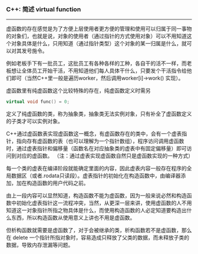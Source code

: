 ### C++: 简述 virtual function

------

虚函数的存在感觉是为了方便上层使用者更方便的管理和使用可以归属于同一事物的对象们，也就是说，对象的使用者（通过指针的方式使用对象）可以不用知道这个对象具体是什么，只用知道（通过指针类型）这个对象的某一归属是什么，就可以对其发号施令。

例如老板手下有一批员工，这批员工有各种各样的工种，各自干的活不一样，而老板想让全体员工开始干活，不用知道他们每人具体干什么，只要发个干活指令给他们即可（当然C++里一般是遍历worker，然后调用worker[i]->work() 实现）。



虚函数里有纯虚函数这个比较特殊的存在，纯虚函数定义时需另

```c++
virtual void func() = 0;
```

定义了纯虚函数的类，称为抽象类，抽象类无法实例对象，只有补全了虚函数定义的子类才可以实例对象。



C++通过虚函数表实现虚函数这一概念，有虚函数存在的类中，会有一个虚表指针，指向存有虚函数的表（也可以理解为一个指针数组），程序访问调用虚函数时，通过虚表指针和偏移量（函数名在对应抽象类的虚表中有固定偏移量）即可访问到对应的虚函数。 （注：通过虚表实现虚函数自然只是虚函数实现的一种方式）

每一个类的虚表在编译阶段就能确定里面的内容，因此虚表内容一般存在程序的全局数据区（或者.rodata只读段）。虚表指针的初始化在构造函数中，由编译器添加，加在构造函数的用户代码之前。

由上一段内容可以显然知道，构造函数不能为虚函数，因为一般来说必然和构造函数中初始化虚表指针这一流程冲突，当然，从更深一层来讲，使用虚函数的人不用知道这一对象指针所指之物具体是什么，而使用构造函数的人必定知道要构造出什么东西，所以构造函数从使用意义上讲也不用是虚函数。

但析构函数就需要是虚函数了，对于会被继承的类，析构函数若不是虚函数，那么在 delete 一个指针所指对象时，容易造成只释放了父类的数据，而未释放子类的数据，导致内存泄漏等问题。

